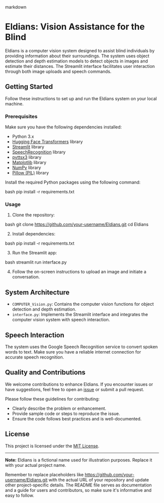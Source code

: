 
markdown
# Eldians: Vision Assistance for the Blind

Eldians is a computer vision system designed to assist blind individuals by providing information about their surroundings. The system uses object detection and depth estimation models to detect objects in images and estimate their distances. The Streamlit interface facilitates user interaction through both image uploads and speech commands.

## Getting Started

Follow these instructions to set up and run the Eldians system on your local machine.

### Prerequisites

Make sure you have the following dependencies installed:

- Python 3.x
- [Hugging Face Transformers](https://github.com/huggingface/transformers) library
- [Streamlit](https://streamlit.io/) library
- [SpeechRecognition](https://pypi.org/project/SpeechRecognition/) library
- [pyttsx3](https://pypi.org/project/pyttsx3/) library
- [Matplotlib](https://matplotlib.org/) library
- [NumPy](https://numpy.org/) library
- [Pillow (PIL)](https://pillow.readthedocs.io/) library

Install the required Python packages using the following command:

bash
pip install -r requirements.txt


### Usage

1. Clone the repository:

bash
git clone https://github.com/your-username/Eldians.git
cd Eldians


2. Install dependencies:

bash
pip install -r requirements.txt


3. Run the Streamlit app:

bash
streamlit run interface.py


4. Follow the on-screen instructions to upload an image and initiate a conversation.

## System Architecture

- `COMPUTER_Vision.py`: Contains the computer vision functions for object detection and depth estimation.
- `interface.py`: Implements the Streamlit interface and integrates the computer vision system with speech interaction.

## Speech Interaction

The system uses the Google Speech Recognition service to convert spoken words to text. Make sure you have a reliable internet connection for accurate speech recognition.

## Quality and Contributions

We welcome contributions to enhance Eldians. If you encounter issues or have suggestions, feel free to open an [issue](https://github.com/your-username/Eldians/issues) or submit a pull request.

Please follow these guidelines for contributing:

- Clearly describe the problem or enhancement.
- Provide sample code or steps to reproduce the issue.
- Ensure the code follows best practices and is well-documented.

## License

This project is licensed under the [MIT License](LICENSE.md).

---

**Note:** Eldians is a fictional name used for illustration purposes. Replace it with your actual project name.


Remember to replace placeholders like https://github.com/your-username/Eldians.git with the actual URL of your repository and update other project-specific details. The README file serves as documentation and a guide for users and contributors, so make sure it's informative and easy to follow.
